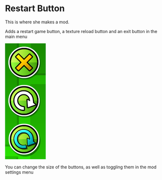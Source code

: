 # Restart Button

This is where she makes a mod.

Adds a restart game button, a texture reload button and an exit button in the main menu

![Showcase](resources/image.png)

You can change the size of the buttons, as well as toggling them in the mod settings menu
